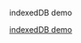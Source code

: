 indexedDB demo

<a href = "https://github.com/chaotuotuo/demo/blob/master/indexDB/indexedDB-demo.html">indexedDB demo</a>
